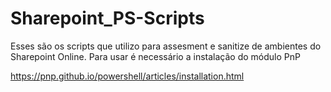 # Sharepoint_PS-Scripts

Esses são os scripts que utilizo para assesment e sanitize de ambientes do Sharepoint Online. Para usar é necessário a instalação do módulo PnP

https://pnp.github.io/powershell/articles/installation.html
 
